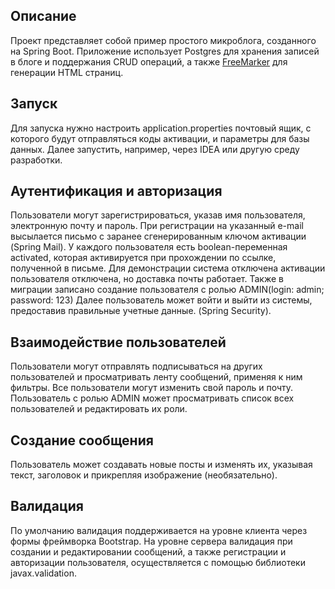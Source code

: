 ## Описание
Проект представляет собой пример простого микроблога, созданного на Spring Boot. 
Приложение использует Postgres для хранения записей в блоге и поддержания CRUD операций, а также [FreeMarker](https://freemarker.apache.org/) для генерации HTML страниц.

## Запуск
Для запуска нужно настроить application.properties почтовый ящик, с которого будут отправляться коды активации, и параметры для базы данных. Далее запустить, например, через IDEA или другую среду разработки. 

##  Аутентификация и авторизация
Пользователи могут зарегистрироваться, указав имя пользователя, электронную почту и пароль. При регистрации на указанный e-mail высылается письмо с заранее сгенерированным ключом активации (Spring Mail). У каждого пользователя есть boolean-переменная activated, которая активируется при прохождении по ссылке, полученной в письме. Для демонстрации система отключена активации пользователя отключена, но доставка почты работает. Также в миграции записано создание пользователя с ролью ADMIN(login: admin; password: 123) Далее пользователь может войти и выйти из системы, предоставив правильные учетные данные. (Spring Security). 

## Взаимодействие пользователей
Пользователи могут отправлять подписываться на других пользователей и просматривать ленту сообщений, применяя к ним фильтры. Все пользователи могут изменить свой пароль и почту. Пользователь с ролью ADMIN может просматривать список всех пользователей и редактировать их роли. 

## Создание сообщения
Пользователь может создавать новые посты и изменять их, указывая текст, заголовок и прикрепляя изображение (необязательно). 

## Валидация
По умолчанию валидация поддерживается на уровне клиента через формы фреймворка Bootstrap. На уровне сервера валидация при создании и редактировании сообщений, а также регистрации и авторизации пользователя, осуществляется с помощью библиотеки javax.validation.

